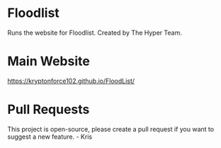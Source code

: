 # Floodlist
Runs the website for Floodlist.
Created by The Hyper Team.

# Main Website
https://kryptonforce102.github.io/FloodList/

# Pull Requests
This project is open-source, please create a pull request if you want to suggest a new feature.
\- Kris
